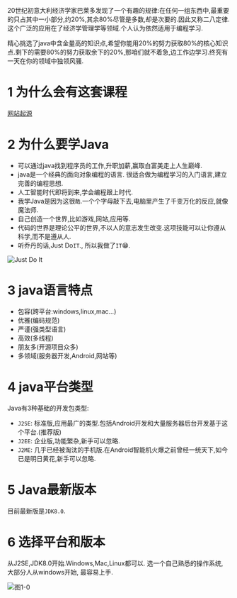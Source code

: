 <div class="jumbotron">
<p>20世纪初意大利经济学家巴莱多发现了一个有趣的规律:在任何一组东西中,最重要的只占其中一小部分,约20%,其余80%尽管是多数,却是次要的.因此又称二八定律. 这个广泛的应用在了经济学管理学等领域.个人认为依然适用于编程学习.</p>
<p>精心挑选了java中含金量高的知识点,希望你能用20%的努力获取80%的核心知识点.剩下的需要80%的努力获取余下的20%,那咱们就不着急,边工作边学习.终究有一天在你的领域中独领风骚.</p>
</div>


1 为什么会有这套课程
===
[网站起源](http://localhost/about.html)

2 为什么要学Java
===
* 可以通过java找到程序员的工作,升职加薪,赢取白富美走上人生巅峰.  
* java是一个经典的面向对象编程的语言. 很适合做为编程学习的入门语言,建立完善的编程思想.   
* 人工智能时代即将到来,学会编程跟上时代.   
* 我学Java是因为这很`酷`.一个个字母敲下去,电脑里产生了千变万化的反应,就像魔法师.  
* 自己创造一个世界,比如游戏,网站,应用等.   
* 代码的世界是理论公平的世界,不以人的意志发生改变.这项技能可以让你遵从科学,而不是遵从人.  
* 听乔丹的话,Just Do`IT`., 所以我做了`IT`😁.   

![Just Do It](http://localhost/img/java/basic/1-0.jpg)

3 java语言特点
===

* 包容(跨平台:windows,linux,mac...)   
* 优雅(编码规范)   
* 严谨(强类型语言)  
* 高效(多线程)   
* 朋友多(开源项目众多)   
* 多领域(服务器开发,Android,网站等)   

4 java平台类型
===
Java有3种基础的开发包类型:   
* `J2SE`: 标准版,应用最广的类型.包括Android开发和大量服务器后台开发基于这个平台.(推荐版)   
* `J2EE`: 企业版,功能繁杂,新手可以忽略.   
* `J2ME`: 几乎已经被淘汰的手机版.在Android智能机火爆之前曾经一统天下,如今已是明日黄花,新手可以忽略.   

5 Java最新版本
===
目前最新版是`JDK8.0`.

6 选择平台和版本
===
从J2SE,JDK8.0开始.Windows,Mac,Linux都可以. 选一个自己熟悉的操作系统, 大部分人从windows开始, 最容易上手.

![图1-0](http://localhost/img/java/basic/1-1.png)  